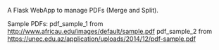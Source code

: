A Flask WebApp to manage PDFs (Merge and Split).

Sample PDFs: pdf_sample_1 from http://www.africau.edu/images/default/sample.pdf
             pdf_sample_2 from https://unec.edu.az/application/uploads/2014/12/pdf-sample.pdf

             